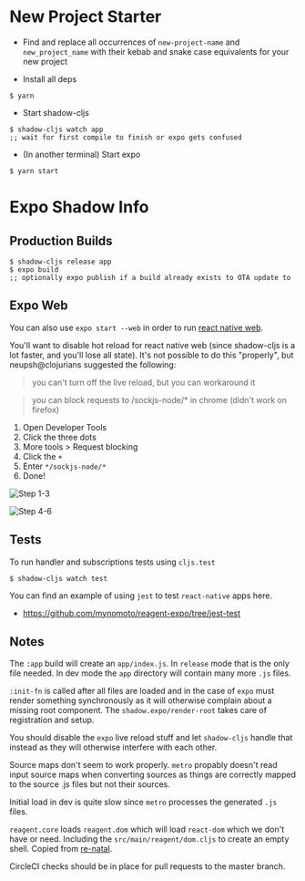 # New Project Starter

- Find and replace all occurrences of `new-project-name` and `new_project_name` with their kebab and snake case equivalents for your new project

- Install all deps
```
$ yarn
```

- Start shadow-cljs
```
$ shadow-cljs watch app
;; wait for first compile to finish or expo gets confused
```

- (In another terminal) Start expo
```
$ yarn start
```

# Expo Shadow Info

## Production Builds
```
$ shadow-cljs release app
$ expo build
;; optionally expo publish if a build already exists to OTA update to
```

## Expo Web
You can also use `expo start --web` in order to run [react native web](https://github.com/necolas/react-native-web).

You'll want to disable hot reload for react native web (since shadow-cljs is a lot faster, and you'll lose all state). It's not possible to do this "properly", but neupsh@clojurians suggested the following:

> you can't turn off the live reload, but you can workaround it

> you can block requests to /sockjs-node/* in chrome (didn't work on firefox)

1. Open Developer Tools
2. Click the three dots
3. More tools > Request blocking
4. Click the `+`
5. Enter `*/sockjs-node/*`
6. Done!

![Step 1-3](https://memset.se/9429/e0f0c065c9c0231d80681ca7da72bbcd4a67ff1e)

![Step 4-6](https://memset.se/9430/4bd73bd45cda2f096a2d2106d22ba8130b0c5bd2)


## Tests

To run handler and subscriptions tests using `cljs.test`
```
$ shadow-cljs watch test
```

You can find an example of using `jest` to test `react-native` apps here.

- https://github.com/mynomoto/reagent-expo/tree/jest-test

## Notes

The `:app` build will create an `app/index.js`. In `release` mode that is the only file needed. In dev mode the `app` directory will contain many more `.js` files.

`:init-fn` is called after all files are loaded and in the case of `expo` must render something synchronously as it will otherwise complain about a missing root component. The `shadow.expo/render-root` takes care of registration and setup.

You should disable the `expo` live reload stuff and let `shadow-cljs` handle that instead as they will otherwise interfere with each other.

Source maps don't seem to work properly. `metro` propably doesn't read input source maps when converting sources as things are correctly mapped to the source .js files but not their sources.

Initial load in dev is quite slow since `metro` processes the generated `.js` files.

`reagent.core` loads `reagent.dom` which will load `react-dom` which we don't have or need. Including the `src/main/reagent/dom.cljs` to create an empty shell. Copied from [re-natal](https://github.com/drapanjanas/re-natal/blob/master/resources/cljs-reagent6/reagent_dom.cljs).

CircleCI checks should be in place for pull requests to the master branch.
